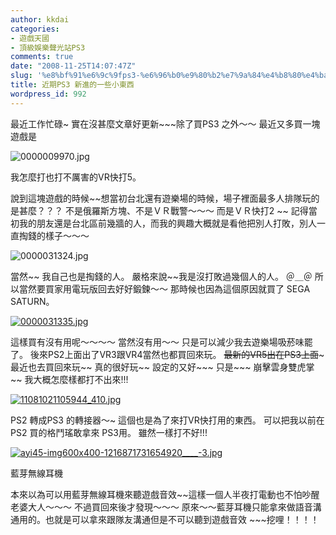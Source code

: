 ```yaml
---
author: kkdai
categories:
- 遊戲天國
- 頂級娛樂聲光站PS3
comments: true
date: "2008-11-25T14:07:47Z"
slug: '%e8%bf%91%e6%9c%9fps3-%e6%96%b0%e9%80%b2%e7%9a%84%e4%b8%80%e4%ba%9b%e5%b0%8f%e6%9d%b1%e8%a5%bf'
title: 近期PS3 新進的一些小東西
wordpress_id: 992
---
```


最近工作忙碌~ 實在沒甚麼文章好更新~~~除了買PS3 之外～～ 最近又多買一塊遊戲是

 

![0000009970.jpg](http://farm4.static.flickr.com/3192/3057442163_c298ef7c72.jpg)

 

我怎麼打也打不厲害的VR快打5。

 

說到這塊遊戲的時候~~想當初台北還有遊樂場的時候，場子裡面最多人排隊玩的是甚麼？？？ 不是俄羅斯方塊、不是ＶＲ戰警～～～ 而是ＶＲ快打2 ~~ 記得當初我的朋友還是台北區前幾牆的人，而我的興趣大概就是看他把別人打敗，別人一直掏錢的樣子～～～ 

 

 

![0000031324.jpg](http://farm4.static.flickr.com/3206/3057441807_7b562bc2ce.jpg)

 

當然~~ 我自己也是掏錢的人。 嚴格來說~~我是沒打敗過幾個人的人。 ＠＿＠ 所以當然要買家用電玩版回去好好鍛鍊～～ 那時候也因為這個原因就買了 SEGA SATURN。

 

 

[![0000031335.jpg](http://farm4.static.flickr.com/3211/3057441981_eb5dbdbf68.jpg)](http://www.flickr.com/photos/27643002@N00/3057441981/)

 

這樣買有沒有用呢～～～～ 當然沒有用～～ 只是可以減少我去遊樂場吸菸味罷了。 後來PS2上面出了VR3跟VR4當然也都買回來玩。 ~~最新的VR5出在PS3上面~~~ 最近也去買回來玩~~ 真的很好玩~~ 設定的又好~~~ 只是~~~ 崩擊雲身雙虎掌~~ 我大概怎麼樣都打不出來!!!

 

 

[![11081021105944_410.jpg](http://farm4.static.flickr.com/3289/3057442247_fc560c4fb5.jpg)](http://www.flickr.com/photos/27643002@N00/3057442247/)

 

PS2 轉成PS3 的轉接器～~ 這個也是為了來打VR快打用的東西。 可以把我以前在PS2 買的格鬥瑤敢拿來 PS3用。 雖然一樣打不好!!!

 

 

 

[![ayi45-img600x400-1216871731654920____-3.jpg](http://farm4.static.flickr.com/3237/3057442501_ddeda4759b.jpg)](http://www.flickr.com/photos/27643002@N00/3057442501/)

 

藍芽無線耳機

 

 

本來以為可以用藍芽無線耳機來聽遊戲音效~~這樣一個人半夜打電動也不怕吵醒老婆大人～～～ 不過買回來後才發現～～～ 原來～～藍芽耳機只能拿來做語音溝通用的。也就是可以拿來跟隊友溝通但是不可以聽到遊戲音效 ~~~挖哩！！！！
